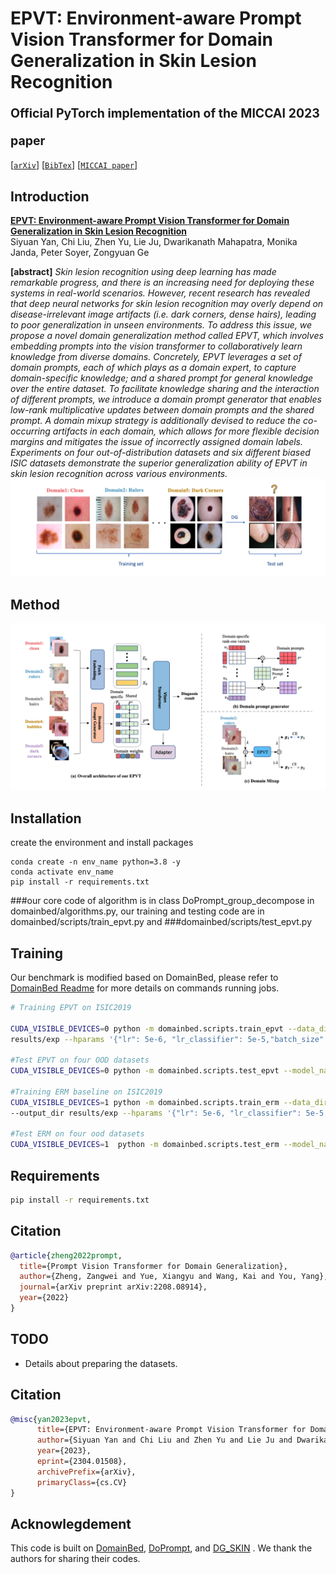 # EPVT: Environment-aware Prompt Vision Transformer for Domain Generalization in Skin Lesion Recognition<br><sub><sub>Official PyTorch implementation of the MICCAI 2023 paper</sub></sub>
[[`arXiv`](https://arxiv.org/pdf/2304.01508.pdf)]
[[`BibTex`](#citation)]
[[`MICCAI paper`](https://link.springer.com/chapter/10.1007/978-3-031-43990-2_24)]

## Introduction
[**EPVT: Environment-aware Prompt Vision Transformer for Domain Generalization in Skin Lesion Recognition**](https://arxiv.org/pdf/2304.01508.pdf)<br>
Siyuan Yan, Chi Liu, Zhen Yu, Lie Ju, Dwarikanath Mahapatra, Monika Janda, Peter Soyer, Zongyuan Ge


**[abstract]** *Skin lesion recognition using deep learning has made remarkable progress, and there is an increasing need for deploying these systems in real-world scenarios. However, recent research has revealed that deep neural networks for skin lesion recognition may overly depend on disease-irrelevant image artifacts (i.e. dark corners, dense hairs), leading to poor generalization in unseen environments. To address this issue, we propose a novel domain generalization method called EPVT, which involves embedding prompts into the vision transformer to collaboratively learn knowledge from diverse domains. Concretely, EPVT leverages a set of domain prompts, each of which plays as a domain expert, to capture domain-specific knowledge; and a shared prompt for general knowledge over the entire dataset. To facilitate knowledge sharing and the interaction of different prompts, we introduce a domain prompt generator that enables low-rank multiplicative updates between domain prompts and the shared prompt. A domain mixup strategy is additionally devised to reduce the co-occurring artifacts in each domain, which allows for more flexible decision margins and mitigates the issue of incorrectly assigned domain labels. Experiments on four out-of-distribution datasets and six different biased ISIC datasets demonstrate the superior generalization ability of EPVT in skin lesion recognition across various environments.*
![alt text](image/motivation.png)
## Method
<img src="image/method.png" alt="My Image" width="800">



## Installation
create the environment and install packages
```
conda create -n env_name python=3.8 -y
conda activate env_name
pip install -r requirements.txt
```

###our core code of algorithm is in class DoPrompt_group_decompose in domainbed/algorithms.py, our training and testing code are in domainbed/scripts/train_epvt.py and
###domainbed/scripts/test_epvt.py





## Training

Our benchmark is modified based on DomainBed, please refer to [DomainBed Readme](README_domainbed.md) for more details on commands running jobs. 

```sh
# Training EPVT on ISIC2019

CUDA_VISIBLE_DEVICES=0 python -m domainbed.scripts.train_epvt --data_dir=./domainbed/data/ --steps 1501 --dataset SKIN --test_env 0 --algorithm DoPrompt_group_decompose --output_dir \
results/exp --hparams '{"lr": 5e-6, "lr_classifier": 5e-5,"batch_size":26,"wd_classifier": 1e-5, "prompt_dim":10}' --exp 'prompt_final_vis' --ood_vis True

#Test EPVT on four OOD datasets
CUDA_VISIBLE_DEVICES=0 python -m domainbed.scripts.test_epvt --model_name 'prompt_final_vis.pkl'

#Training ERM baseline on ISIC2019
CUDA_VISIBLE_DEVICES=1 python -m domainbed.scripts.train_erm --data_dir=./domainbed/data/ --steps 1501 --dataset SKIN --test_env 0 --algorithm ERM \
--output_dir results/exp --hparams '{"lr": 5e-6, "lr_classifier": 5e-5,"batch_size":26,"wd_classifier":1e-5}' --exp 'erm_baseline'

#Test ERM on four ood datasets
CUDA_VISIBLE_DEVICES=1  python -m domainbed.scripts.test_erm --model_nam
```

## Requirements

```sh
pip install -r requirements.txt
```

## Citation

```bibtex
@article{zheng2022prompt,
  title={Prompt Vision Transformer for Domain Generalization},
  author={Zheng, Zangwei and Yue, Xiangyu and Wang, Kai and You, Yang},
  journal={arXiv preprint arXiv:2208.08914},
  year={2022}
}
```

## TODO

- Details about preparing the datasets.


## Citation

```bibtex
@misc{yan2023epvt,
      title={EPVT: Environment-aware Prompt Vision Transformer for Domain Generalization in Skin Lesion Recognition}, 
      author={Siyuan Yan and Chi Liu and Zhen Yu and Lie Ju and Dwarikanath Mahapatrainst and Victoria Mar and Monika Janda and Peter Soyer and Zongyuan Ge},
      year={2023},
      eprint={2304.01508},
      archivePrefix={arXiv},
      primaryClass={cs.CV}
}
```

## Acknowlegdement

This code is built on [DomainBed](https://github.com/facebookresearch/DomainBed), [DoPrompt](https://github.com/zhengzangw/DoPrompt), and [DG_SKIN](https://github.com/alceubissoto/artifact-generalization-skin) . We thank the authors for sharing their codes.
